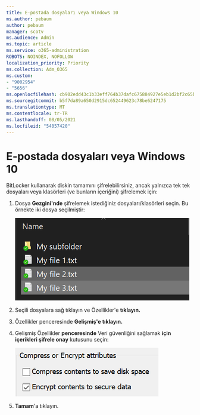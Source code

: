 ```yaml
---
title: E-postada dosyaları veya Windows 10
ms.author: pebaum
author: pebaum
manager: scotv
ms.audience: Admin
ms.topic: article
ms.service: o365-administration
ROBOTS: NOINDEX, NOFOLLOW
localization_priority: Priority
ms.collection: Adm_O365
ms.custom:
- "9002954"
- "5656"
ms.openlocfilehash: cb902edd43c1b33eff764b37dafc675884927e5eb1d2bf2c65bb2e826a822583
ms.sourcegitcommit: b5f7da89a650d2915dc652449623c78be6247175
ms.translationtype: MT
ms.contentlocale: tr-TR
ms.lasthandoff: 08/05/2021
ms.locfileid: "54057420"
---
```

# <a name="encrypt-files-or-folder-in-windows-10"></a>E-postada dosyaları veya Windows 10

BitLocker kullanarak diskin tamamını şifrelebilirsiniz, ancak yalnızca tek tek dosyaları veya klasörleri (ve bunların içeriğini) şifrelemek için:

1. Dosya **Gezgini'nde** şifrelemek istediğiniz dosyaları/klasörleri seçin. Bu örnekte iki dosya seçilmiştir:

    ![Şifreleme için dosya veya klasör seçme](media/select-for-encrypting.png)

2. Seçili dosyalara sağ tıklayın ve Özellikler'e **tıklayın.**

3. Özellikler penceresinde **Gelişmiş'e** **tıklayın.**

4. Gelişmiş Özellikler **penceresinde** Veri güvenliğini sağlamak **için içerikleri şifrele onay** kutusunu seçin:

    ![İçeriği şifrele](media/encrypt-contents.png)

5. **Tamam**'a tıklayın.
